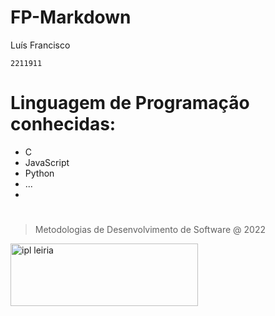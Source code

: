 # FP-Markdown

Luís Francisco

```
2211911
```
# Linguagem de Programação conhecidas:
* C
* JavaScript
* Python
* ...
* 
#
> Metodologias de Desenvolvimento de Software @ 2022

<img src="https://upload.wikimedia.org/wikipedia/commons/9/9a/Log%C3%B3tipo_Polit%C3%A9cnico_Leiria_01.png" alt="ipl leiria" style="height: 100px; width:300px;"/>